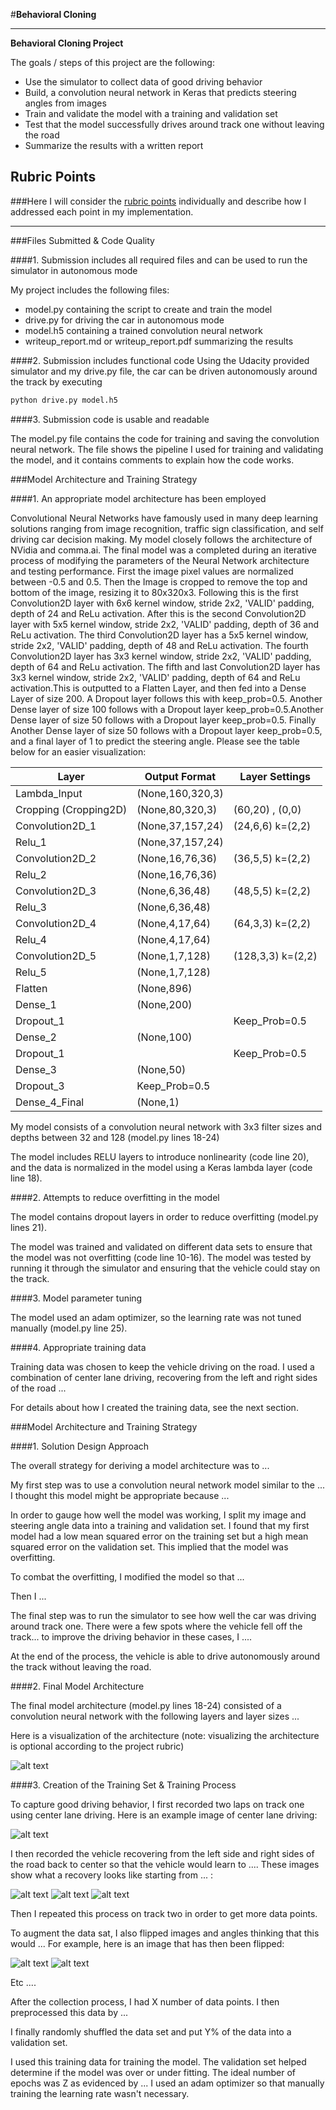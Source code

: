 #**Behavioral Cloning** 

---

**Behavioral Cloning Project**

The goals / steps of this project are the following:
* Use the simulator to collect data of good driving behavior
* Build, a convolution neural network in Keras that predicts steering angles from images
* Train and validate the model with a training and validation set
* Test that the model successfully drives around track one without leaving the road
* Summarize the results with a written report


[//]: # (Image References)

[image1]: ./examples/placeholder.png "Model Visualization"
[image2]: ./examples/placeholder.png "Grayscaling"
[image3]: ./examples/placeholder_small.png "Recovery Image"
[image4]: ./examples/placeholder_small.png "Recovery Image"
[image5]: ./examples/placeholder_small.png "Recovery Image"
[image6]: ./examples/placeholder_small.png "Normal Image"
[image7]: ./examples/placeholder_small.png "Flipped Image"

## Rubric Points
###Here I will consider the [rubric points](https://review.udacity.com/#!/rubrics/432/view) individually and describe how I addressed each point in my implementation.  

---
###Files Submitted & Code Quality

####1. Submission includes all required files and can be used to run the simulator in autonomous mode

My project includes the following files:
* model.py containing the script to create and train the model
* drive.py for driving the car in autonomous mode
* model.h5 containing a trained convolution neural network 
* writeup_report.md or writeup_report.pdf summarizing the results

####2. Submission includes functional code
Using the Udacity provided simulator and my drive.py file, the car can be driven autonomously around the track by executing 
```sh
python drive.py model.h5
```

####3. Submission code is usable and readable

The model.py file contains the code for training and saving the convolution neural network. The file shows the pipeline I used for training and validating the model, and it contains comments to explain how the code works.

###Model Architecture and Training Strategy

####1. An appropriate model architecture has been employed

Convolutional Neural Networks have famously used in many deep learning solutions ranging from image recognition, traffic sign classification, and self driving car decision making. My model closely follows the architecture of NVidia and comma.ai.
The final model was a completed during an iterative process of modifying the parameters of the Neural Network architecture and testing performance.
First the image pixel values are normalized between -0.5 and 0.5. Then the Image is cropped to remove the top and bottom of the image, resizing it to 80x320x3. Following this is the first Convolution2D layer with 6x6 kernel window, stride 2x2, 'VALID' padding, depth of 24 and ReLu activation. After this is the second Convolution2D layer with 5x5 kernel window, stride 2x2, 'VALID' padding, depth of 36 and ReLu activation. The third Convolution2D layer has a 5x5 kernel window, stride 2x2, 'VALID' padding, depth of 48 and ReLu activation. The fourth Convolution2D layer has 3x3 kernel window, stride 2x2, 'VALID' padding, depth of 64 and ReLu activation. The fifth and last Convolution2D layer has 3x3 kernel window, stride 2x2, 'VALID' padding, depth of 64 and ReLu activation.This is outputted to a Flatten Layer, and then fed into a Dense Layer of size 200. A Dropout layer follows this with keep_prob=0.5. Another Dense layer of size 100 follows with a Dropout layer keep_prob=0.5.Another Dense layer of size 50 follows with a Dropout layer keep_prob=0.5. Finally Another Dense layer of size 50 follows with a Dropout layer keep_prob=0.5, and a final layer of 1 to predict the steering angle.
Please see the table below for an easier visualization:

| Layer                 | Output Format    | Layer Settings    |
|-----------------------|------------------|-------------------|
| Lambda_Input          | (None,160,320,3) |                   |
| Cropping (Cropping2D) | (None,80,320,3)  | (60,20) , (0,0)   |
| Convolution2D_1       | (None,37,157,24) | (24,6,6) k=(2,2)  |
| Relu_1                | (None,37,157,24) |                   |
| Convolution2D_2       | (None,16,76,36)  | (36,5,5) k=(2,2)  |
| Relu_2                | (None,16,76,36)  |                   |
| Convolution2D_3       | (None,6,36,48)   | (48,5,5) k=(2,2)  |
| Relu_3                | (None,6,36,48)   |                   |
| Convolution2D_4       | (None,4,17,64)   | (64,3,3) k=(2,2)  |
| Relu_4                | (None,4,17,64)   |                   |
| Convolution2D_5       | (None,1,7,128)   | (128,3,3) k=(2,2) |
| Relu_5                | (None,1,7,128)   |                   |
| Flatten               | (None,896)       |                   |
| Dense_1               | (None,200)       |                   |
| Dropout_1             |                  | Keep_Prob=0.5     |
| Dense_2               | (None,100)       |                   |
| Dropout_1             |                  | Keep_Prob=0.5     |
| Dense_3               | (None,50)        |                   |
| Dropout_3             | Keep_Prob=0.5    |                   |
| Dense_4_Final         | (None,1)         |                   |

My model consists of a convolution neural network with 3x3 filter sizes and depths between 32 and 128 (model.py lines 18-24) 

The model includes RELU layers to introduce nonlinearity (code line 20), and the data is normalized in the model using a Keras lambda layer (code line 18). 

####2. Attempts to reduce overfitting in the model

The model contains dropout layers in order to reduce overfitting (model.py lines 21). 

The model was trained and validated on different data sets to ensure that the model was not overfitting (code line 10-16). The model was tested by running it through the simulator and ensuring that the vehicle could stay on the track.

####3. Model parameter tuning

The model used an adam optimizer, so the learning rate was not tuned manually (model.py line 25).

####4. Appropriate training data

Training data was chosen to keep the vehicle driving on the road. I used a combination of center lane driving, recovering from the left and right sides of the road ... 

For details about how I created the training data, see the next section. 

###Model Architecture and Training Strategy

####1. Solution Design Approach

The overall strategy for deriving a model architecture was to ...

My first step was to use a convolution neural network model similar to the ... I thought this model might be appropriate because ...

In order to gauge how well the model was working, I split my image and steering angle data into a training and validation set. I found that my first model had a low mean squared error on the training set but a high mean squared error on the validation set. This implied that the model was overfitting. 

To combat the overfitting, I modified the model so that ...

Then I ... 

The final step was to run the simulator to see how well the car was driving around track one. There were a few spots where the vehicle fell off the track... to improve the driving behavior in these cases, I ....

At the end of the process, the vehicle is able to drive autonomously around the track without leaving the road.

####2. Final Model Architecture

The final model architecture (model.py lines 18-24) consisted of a convolution neural network with the following layers and layer sizes ...

Here is a visualization of the architecture (note: visualizing the architecture is optional according to the project rubric)

![alt text][image1]

####3. Creation of the Training Set & Training Process

To capture good driving behavior, I first recorded two laps on track one using center lane driving. Here is an example image of center lane driving:

![alt text][image2]

I then recorded the vehicle recovering from the left side and right sides of the road back to center so that the vehicle would learn to .... These images show what a recovery looks like starting from ... :

![alt text][image3]
![alt text][image4]
![alt text][image5]

Then I repeated this process on track two in order to get more data points.

To augment the data sat, I also flipped images and angles thinking that this would ... For example, here is an image that has then been flipped:

![alt text][image6]
![alt text][image7]

Etc ....

After the collection process, I had X number of data points. I then preprocessed this data by ...


I finally randomly shuffled the data set and put Y% of the data into a validation set. 

I used this training data for training the model. The validation set helped determine if the model was over or under fitting. The ideal number of epochs was Z as evidenced by ... I used an adam optimizer so that manually training the learning rate wasn't necessary.
